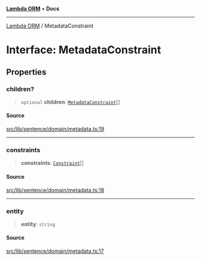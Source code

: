[**Lambda ORM**](../README.md) • **Docs**

***

[Lambda ORM](../README.md) / MetadataConstraint

# Interface: MetadataConstraint

## Properties

### children?

> `optional` **children**: [`MetadataConstraint`](MetadataConstraint.md)[]

#### Source

[src/lib/sentence/domain/metadata.ts:19](https://github.com/lambda-orm/lambdaorm-base/blob/f5bdfd5d7ef4bf9d8223ee81080c8ed65a6bb693/src/lib/sentence/domain/metadata.ts#L19)

***

### constraints

> **constraints**: [`Constraint`](Constraint.md)[]

#### Source

[src/lib/sentence/domain/metadata.ts:18](https://github.com/lambda-orm/lambdaorm-base/blob/f5bdfd5d7ef4bf9d8223ee81080c8ed65a6bb693/src/lib/sentence/domain/metadata.ts#L18)

***

### entity

> **entity**: `string`

#### Source

[src/lib/sentence/domain/metadata.ts:17](https://github.com/lambda-orm/lambdaorm-base/blob/f5bdfd5d7ef4bf9d8223ee81080c8ed65a6bb693/src/lib/sentence/domain/metadata.ts#L17)
